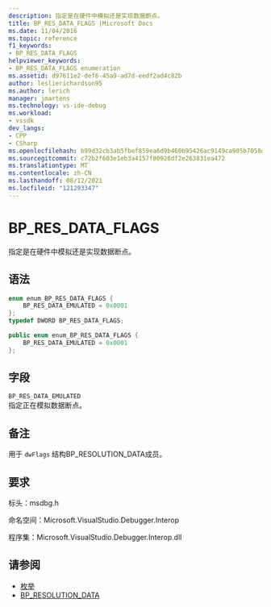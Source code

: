 ```yaml
---
description: 指定是在硬件中模拟还是实现数据断点。
title: BP_RES_DATA_FLAGS |Microsoft Docs
ms.date: 11/04/2016
ms.topic: reference
f1_keywords:
- BP_RES_DATA_FLAGS
helpviewer_keywords:
- BP_RES_DATA_FLAGS enumeration
ms.assetid: d97611e2-def6-45a9-ad7d-eedf2ad4c82b
author: leslierichardson95
ms.author: lerich
manager: jmartens
ms.technology: vs-ide-debug
ms.workload:
- vssdk
dev_langs:
- CPP
- CSharp
ms.openlocfilehash: b99d32cb3ab5fbef859ea6d9b460b95426ac9149ca905b7058d19bf6a8326ef9
ms.sourcegitcommit: c72b2f603e1eb3a4157f00926df2e263831ea472
ms.translationtype: MT
ms.contentlocale: zh-CN
ms.lasthandoff: 08/12/2021
ms.locfileid: "121293347"
---
```

# <a name="bp_res_data_flags"></a>BP_RES_DATA_FLAGS
指定是在硬件中模拟还是实现数据断点。

## <a name="syntax"></a>语法

```cpp
enum enum_BP_RES_DATA_FLAGS {
    BP_RES_DATA_EMULATED = 0x0001
};
typedef DWORD BP_RES_DATA_FLAGS;
```

```csharp
public enum enum_BP_RES_DATA_FLAGS {
    BP_RES_DATA_EMULATED = 0x0001
};
```

## <a name="fields"></a>字段
`BP_RES_DATA_EMULATED`\
指定正在模拟数据断点。

## <a name="remarks"></a>备注
用于 `dwFlags` 结构BP_RESOLUTION_DATA成员。 [](../../../extensibility/debugger/reference/bp-resolution-data.md)

## <a name="requirements"></a>要求
标头：msdbg.h

命名空间：Microsoft.VisualStudio.Debugger.Interop

程序集：Microsoft.VisualStudio.Debugger.Interop.dll

## <a name="see-also"></a>请参阅
- [枚举](../../../extensibility/debugger/reference/enumerations-visual-studio-debugging.md)
- [BP_RESOLUTION_DATA](../../../extensibility/debugger/reference/bp-resolution-data.md)
